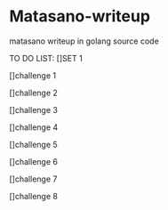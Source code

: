 # Matasano-writeup
matasano writeup in golang source code

TO DO LIST:
[]SET 1

  []challenge 1
  
  []challenge 2
  
  []challenge 3
  
  []challenge 4
  
  []challenge 5
  
  []challenge 6
  
  []challenge 7
  
  []challenge 8
